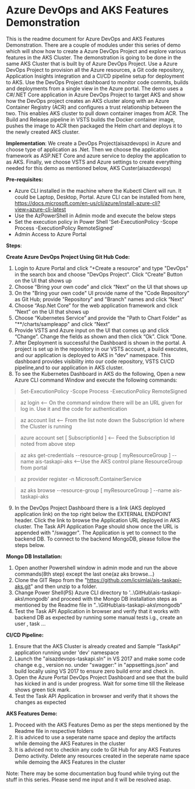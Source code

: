 # Azure DevOps and AKS Features Demonstration
This is the readme document for Azure DevOps and AKS Features Demonstration. There are a couple of modules under this series of demo  which will show how to create a Azure DevOps Project and explore various features in the AKS Cluster. The demonstration is going to be done in the same AKS Cluster that is built by of Azure DevOps Project. Use a Azure DevOps Project to provision all the Azure resources, a Git code repository, Application Insights integration and a CI/CD pipeline setup for deployment to AKS. Use the DevOps Project dashboard to monitor code commits, builds and deployments from a single view in the Azure portal. The demo uses a C#/.NET Core application in Azure DevOps Project to target AKS and show how the DevOps project creates an AKS cluster along with an Azure Container Registry (ACR) and configures a trust relationship between the two. This enables AKS cluster to pull down container images from ACR. The Build and Release pipeline in VSTS builds the Docker container image, pushes the image to ACR then packaged the Helm chart and deploys it to the newly created AKS cluster.

**Implementation**: 
We create a DevOps Project(aisazdevops) in Azure and choose type of application as .Net. Then we choose the application framework as ASP.NET Core and azure service to deploy the application to as AKS. Finally, we choose VSTS and Azure settings to create everything needed for this demo as mentioned below,
AKS Custer(aisazdevops)

**Pre-requisites:**
- Azure CLI installed in the machine where the Kubectl Client will run. It could be Laptop, Desktop, Portal. Azure CLI can be installed from here, https://docs.microsoft.com/en-us/cli/azure/install-azure-cli?view=azure-cli-latest
- Use the AzPowerShell in Admin mode and execute the below steps 
- Set the execution policy in Power Shell 'Set-ExecutionPolicy -Scope Process -ExecutionPolicy RemoteSigned'
- Admin Access to Azure Portal

**Steps**:

**Create Azure DevOps Project Using Git Hub Code:**
1) Login to Azure Portal and click “+Create a resource” and type "DevOps" in the search box and choose "DevOps Project". Click “Create” Button on the UI that shows up
2) Choose “Bring your own code” and click “Next”  on the UI that shows up
3) On the "Bring your own code" UI provide name of the "Code Repository" as Git Hub; provide  "Repository" and "Branch" names  and click “Next”  
4) Choose “Asp.Net Core” for the web application framework and click “Next”  on the UI that shows up
5) Choose “Kubernetes Service” and provide the "Path to Chart Folder" as "**/charts/sampleapp" and click “Next”
6) Provide VSTS and Azure input on the UI that comes up and click “Change”. Change the fields as shown and then click “Ok”. Click “Done.
7) After Deployment is successful the Dashboard is shown in the portal. A project is set up in the repository in our VSTS account, a build executes, and our application is deployed to AKS in "dev" namespace. This dashboard provides visibility into our code repository, VSTS CI/CD pipeline,and to our application in AKS cluster.
8) To see the Kubernetes Dashboard in AKS do the following,
Open a new Azure CLI command Window and execute the following commands:

> Set-ExecutionPolicy -Scope Process -ExecutionPolicy RemoteSigned

> az login          <-- On the command window there will be an URL given for log in. Use it and the code for authentication

> az account list   <-- From the list note down the Subscription Id where the Cluster is running

> azure account set [ SubscriptionId ]  <-- Feed the Subscription Id noted from above step

> az aks get-credentials --resource-group [ myResourceGroup ] --name ais-taskapi-aks <--Use the AKS control plane ResourceGroup from portal
 
> az provider register -n Microsoft.ContainerService
 
> az aks browse --resource-group [ myResourceGroup ] --name ais-taskapi-aks

9) In the DevOps Project Dashboard there is a link (AKS deployed application link) on the top right below the EXTERNAL ENDPOINT header. Click the link to browse the Application URL deployed in AKS cluster. The Task API Application Page should show once the URL is appended with "/swagger". The Application is yet to connect to the backend DB. To connect to the backend MongoDB, please follow the steps below.

**Mongo DB Installation:**

1) Open another Powershell window in admin mode and run the above commands(8th step) except the last one(az aks browse...) 
2) Clone the GIT Repo from the "https://github.com/icsimlai/ais-taskapi-aks.git" and then unzip to a folder. 
3) Change Power Shell(PS) Azure CLI directory to '..\GitHub\ais-taskapi-aks\mongodb' and proceed with the Mongo DB installation steps as mentioned by the Readme file in "..\GitHub\ais-taskapi-aks\mongodb" 
4) Test the Task API Application in browser and verify that it works with backend DB as expected by running some manual tests i.g., create an user , task  ... 

**CI/CD Pipeline:**
1) Ensure that the AKS Cluster is already created and Sample “TaskApi” application running under 'dev' namespace
2) Launch the "aisazdevops-taskapi.sln" in VS 2017 and make some code change e.g., version no. under "swagger:" in "appsettings.json" and build locally using VS 2017 to ensure zero build error and check in. 
3) Open the Azure Portal DevOps Project Dashboard and see that the build has kicked in and is under progress. Wait for some time till the Release shows green tick mark.
4) Test the Task API Application in browser and verify that it shows the changes as expected 

**AKS Features Demo:**

1) Proceed with the AKS Features Demo as per the steps mentioned by the Readme file in respective folders
2) It is adviced to use a seperate name space and deploy the artifacts while demoing the AKS Features in the cluster
3) It is adviced not to checkin any code to Git Hub for any AKS Features Demo activity. Delete any resources created in the seperate name space while demoing the AKS Features in the cluster

Note: There may be some documentation bug found while trying out the stuff in this series. Please send me input and it will be resolved asap.